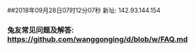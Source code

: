 ##2018年09月28日07时12分07秒 新址: 142.93.144.154
### 兔友常见问题及解答: https://github.com/wanggonging/d/blob/w/FAQ.md
